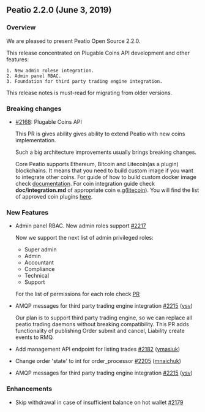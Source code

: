 ## Peatio 2.2.0 (June 3, 2019) ##

### Overview ###

We are pleased to present Peatio Open Source 2.2.0.

This release concentrated on Plugable Coins API development and other features:

    1. New admin rolese integration.
    2. Admin panel RBAC.
    3. Foundation for third party trading engine integration.

This release notes is must-read for migrating from older versions.

### Breaking changes ###

- [#2168](https://github.com/rubykube/peatio/pull/2168): Plugable Coins API

  This PR is gives ability gives ability to extend Peatio with new coins implementation.

  Such a big architecture improvements usually brings breaking changes.

  Core Peatio supports Ethereum, Bitcoin and Litecoin(as a plugin) blockchains.
  It means that you need to build custom image if you want to integrate other coins.
  For guide of how to build custom docker image check [documentation](../plugins.md).
  For coin integration guide check **doc/integration.md** of appropriate coin e.g([litecoin](https://github.com/rubykube/peatio-litecoin/blob/master/docs/integration.md)).
  You will find the list of approved coin plugins [here](../coins/plugins.md).
    
### New Features ###

- Admin panel RBAC. New admin roles support [#2217](https://github.com/rubykube/peatio/pull/2217)

  Now we support the next list of admin privileged roles:
  * Super admin
  * Admin
  * Accountant
  * Compliance
  * Technical
  * Support

  For the list of permissions for each role check [PR](https://github.com/rubykube/peatio/pull/2217)
  
- AMQP messages for third party trading engine integration [\#2215](https://github.com/rubykube/peatio/pull/2215) ([ysv](https://github.com/ysv))

  Our plan is to support third party trading engine, so we can replace all peatio trading daemons without breaking compatibility.
  This PR adds functionality of publishing Order submit and cancel, Liability create events to RMQ.

- Add management API endpoint for listing trades [\#2182](https://github.com/rubykube/peatio/pull/2182) ([ymasiuk](https://github.com/ymasiuk))
- Change order 'state' to int for order\_processor [\#2205](https://github.com/rubykube/peatio/pull/2205) ([mnaichuk](https://github.com/mnaichuk))
- AMQP messages for third party trading engine integration [\#2215](https://github.com/rubykube/peatio/pull/2215) ([ysv](https://github.com/ysv))

### Enhancements ###

- Skip withdrawal in case of insufficient balance on hot wallet [\#2179](https://github.com/rubykube/peatio/pull/2179)
